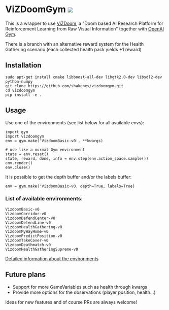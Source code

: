 # ViZDoomGym ![](https://github.com/shakenes/vizdoomgym/workflows/perform_tests/badge.svg)
This is a wrapper to use [ViZDoom](https://github.com/mwydmuch/ViZDoom "ViZDoom repository"), a "Doom based AI Research Platform for Reinforcement Learning from Raw Visual Information" together with [OpenAI Gym](https://github.com/openai/gym "OpenAI Gym repository").

There is a branch with an alternative reward system for the Health Gathering scenario (each collected health pack yields +1 reward)

## Installation

```
sudo apt-get install cmake libboost-all-dev libgtk2.0-dev libsdl2-dev python-numpy
git clone https://github.com/shakenes/vizdoomgym.git
cd vizdoomgym
pip install -e .
```
## Usage
Use one of the environments (see list below for all available envs):
```
import gym
import vizdoomgym
env = gym.make('VizdoomBasic-v0', **kwargs)

# use like a normal Gym environment
state = env.reset()
state, reward, done, info = env.step(env.action_space.sample())
env.render()
env.close()
```

It is possible to get the depth buffer and/or the labels buffer:
```
env = gym.make('VizdoomBasic-v0, depth=True, labels=True)
```

### List of available environments:
```
VizdoomBasic-v0
VizdoomCorridor-v0
VizdoomDefendCenter-v0
VizdoomDefendLine-v0
VizdoomHealthGathering-v0
VizdoomMyWayHome-v0
VizdoomPredictPosition-v0
VizdoomTakeCover-v0
VizdoomDeathmatch-v0
VizdoomHealthGatheringSupreme-v0
```

[Detailed information about the environments](https://github.com/shakenes/vizdoomgym/blob/master/vizdoomgym/envs/scenarios/README.md)

## Future plans
- Support for more GameVariables such as health through kwargs
- Provide more options for the observations (player position, health...)

Ideas for new features and of course PRs are always welcome!
